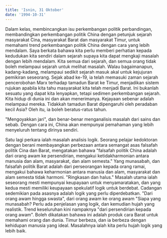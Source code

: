 ```yaml
---
title: 'Isnin, 31 Oktober'
date: '1994-10-31'
---
```


Dalam kelas, membincangkan isu perkembangan politik perbandingan, membandingkan perkembangan politik China dengan petunjuk sejarah masyarakat Cina, masyarakat Barat dan masyarakat Timur, untuk memahami trend perkembangan politik China dengan cara yang lebih mendalam. Saya berkata bahawa kita perlu memberi perhatian kepada kedudukan kita sendiri dalam sejarah supaya kita dapat mengkaji masalah dengan lebih mendalam. Kita semua dari sejarah, dan semua orang tidak boleh melampaui sejarah untuk melihat masalah. Walau bagaimanapun, kadang-kadang, melampaui sedikit sejarah masuk akal untuk kejujuran pemikiran seseorang. Sejak abad ke-19, ia telah memasuki zaman sejarah pencerobohan Marx terhadap tamadun Barat ke Timur, menjadikan sistem rujukan apabila kita tahu masyarakat kita telah menjadi Barat. Ini bukanlah sesuatu yang dapat kita lenyapkan, tetapi sedimen perkembangan sejarah. Kita hidup di dunia ini dan akan menerimanya. Kejayaan sebenar adalah melampaui mereka. Tidakkah tamadun Barat dipengaruhi oleh peradaban kecil Asia? Oleh itu, ia boleh beratus-ratus tahun.

"Mengoyakkan jari", dan benar-benar menganalisis masalah dari sains dan sebab. Dengan cara ini, China akan mempunyai pemahaman yang lebih menyeluruh tentang dirinya sendiri.

Satu lagi perkara ialah masalah analisis logik. Seorang pelajar kedoktoran dengan berani membayangkan perbezaan antara semangat asas falsafah politik Cina dan Barat, mengatakan bahawa "falsafah politik China adalah dari orang awam ke persendirian, mengakui ketidakharmonian antara manusia dan alam, masyarakat, dan alam semesta." Yang munasabah, dan falsafah politik Barat adalah dari perseorangan kepada orang ramai, mengakui bahawa keharmonian antara manusia dan alam, masyarakat dan alam semesta tidak harmoni. "Ringkasan dan halus." Masalah utama ialah seseorang mesti mempunyai keupayaan untuk menyamaratakan, dan yang kedua mesti memiliki keupayaan spekulatif logik untuk berdebat. Cadangan sedemikian pada asasnya adalah logik yang perlu diperdebatkan. "Dari orang awam hingga swasta", dari orang awam ke orang awam "Siapa yang munasabah? Perlu ada penjelasan yang logik, dan kemudian hujah yang realistik. Trend keseluruhan kini nampaknya "dari persendirian kepada orang awam". Boleh dikatakan bahawa ini adalah produk cara Barat untuk memahami orang dan dunia. Timur berbeza, dan ia berbeza dengan kehidupan manusia yang ideal. Masalahnya ialah kita perlu hujah logik yang lebih baik.
